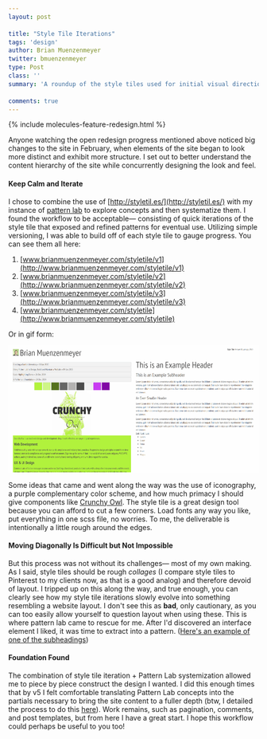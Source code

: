 ```yaml
---
layout: post

title: "Style Tile Iterations"
tags: 'design'
author: Brian Muenzenmeyer
twitter: bmuenzenmeyer
type: Post
class: ''
summary: 'A roundup of the style tiles used for initial visual direction on the redesign.' 

comments: true
---
```


{% include molecules-feature-redesign.html %}

Anyone watching the open redesign progress mentioned above noticed big changes to the site in February, when elements of the site began to look more distinct and exhibit more structure. I set out to better understand the content hierarchy of the site while concurrently designing the look and feel.

#### Keep Calm and Iterate
I chose to combine the use of [http://styletil.es/](http://styletil.es/) with my instance of [pattern lab](http://www.brianmuenzenmeyer.com/patternlab/public/index.html) to explore concepts and then systematize them. I found the workflow to be acceptable&mdash; consisting of quick iterations of the style tile that exposed and refined patterns for eventual use. Utilizing simple versioning, I was able to build off of each style tile to gauge progress. You can see them all here:

1. [www.brianmuenzenmeyer.com/styletile/v1](http://www.brianmuenzenmeyer.com/styletile/v1)
2. [www.brianmuenzenmeyer.com/styletile/v2](http://www.brianmuenzenmeyer.com/styletile/v2)
3. [www.brianmuenzenmeyer.com/styletile/v3](http://www.brianmuenzenmeyer.com/styletile/v3)
4. [www.brianmuenzenmeyer.com/styletile](http://www.brianmuenzenmeyer.com/styletile)

Or in gif form:

![Style Tile Iterations](/img/styletile.gif)

Some ideas that came and went along the way was the use of iconography, a purple complementary color scheme, and how much primacy I should give components like [Crunchy Owl](http://crunchyowl.com). The style tile is a great design tool because you can afford to cut a few corners. Load fonts any way you like, put everything in one scss file, no worries. To me, the deliverable is intentionally a little rough around the edges.

#### Moving Diagonally Is Difficult but Not Impossible
But this process was not without its challenges&mdash; most of my own making. As I said, style tiles should be rough *collages* (I compare style tiles to Pinterest to my clients now, as that is a good analog) and therefore devoid of layout. I tripped up on this along the way, and true enough, you can clearly see how my style tile iterations slowly evolve into something resembling a website layout. I don't see this as __bad__, only cautionary, as you can too easily allow yourself to question layout when using these. This is where pattern lab came to rescue for me. After I'd discovered an interface element I liked, it was time to extract into a pattern. ([Here's an example of one of the subheadings](http://www.brianmuenzenmeyer.com/patternlab/public/?p=atoms-striped-background))

#### Foundation Found
The combination of style tile iteration + Pattern Lab systemization allowed me to piece by piece construct the design I wanted. I did this enough times that by v5 I felt comfortable translating Pattern Lab concepts into the partials necessary to bring the site content to a fuller depth (btw, I detailed the process to do this [here](http://www.brianmuenzenmeyer.com/using-patternlab-to-design-build-and-maintain-a-website)). Work remains, such as pagination, comments, and post templates, but from here I have a great start. I hope this workflow could perhaps be useful to you too!
